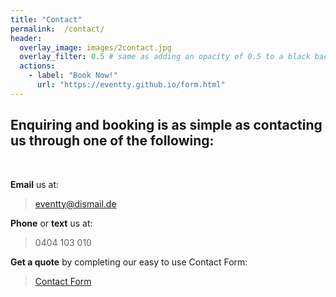 ```yaml
---
title: "Contact"
permalink:  /contact/
header:
  overlay_image: images/2contact.jpg
  overlay_filter: 0.5 # same as adding an opacity of 0.5 to a black background
  actions:
    - label: "Book Now!"
      url: "https://eventty.github.io/form.html"
---
```


## Enquiring and booking is as simple as contacting us through one of the following:

<br>

<i class="fas fa-envelope-square"></i>       **Email** us at:
> eventty@dismail.de

<i class="fas fa-phone-square"></i>      **Phone** or **text** us at:
> 0404 103 010

<i class="fas fa-pen-square"></i>   **Get a quote** by completing our easy to use Contact Form:

> [Contact Form](https://eventty.github.io/form.html "Contact Form")

